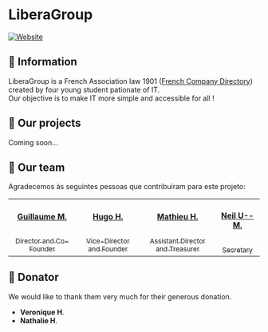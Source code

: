 # LiberaGroup

<a href="https://liberagroup.fr/"><img alt="Website" src="https://img.shields.io/website?up_color=green&down_message=Under%20Maintenance&down_color=red&url=https%3A%2F%2Fliberagroup.fr&style=for-the-badge"></a>

## 📜 Information

LiberaGroup is a French Association law 1901 (<a href="https://annuaire-entreprises.data.gouv.fr/entreprise/liberagroup-923563233">French Company Directory</a>) created by four young student pationate of IT.<br>
Our objective is to make IT more simple and accessible for all !

## 🧱 Our projects

Coming soon...

## 🤙 Our team

Agradecemos às seguintes pessoas que contribuíram para este projeto:

<table>
  <tr>
    <td align="center">
      <a href="#">
        <sub>
          <h3>Guillaume M.</h3><br>
          Director and Co-Founder
        </sub>
      </a>
    </td>
    <td align="center">
      <a href="#">
        <sub>
          <h3>Hugo H.</h3><br>
          Vice-Director and Founder
        </sub>
      </a>
    </td>
    <td align="center">
      <a href="#">
        <sub>
          <h3>Mathieu H.</h3><br>
          Assistant Director and Treasurer
        </sub>
      </a>
    </td>
    <td align="center">
      <a href="#">
        <sub>
          <h3>Neil U--M.</h3><br>
          Secretary
        </sub>
      </a>
    </td>
  </tr>
</table>

## 💖 Donator

We would like to thank them very much for their generous donation.

 * **Veronique H**.
 * **Nathalie H**.
